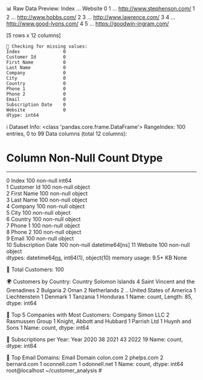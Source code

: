 
📊 Raw Data Preview:
   Index  ...                      Website
0      1  ...   http://www.stephenson.com/
1      2  ...        http://www.hobbs.com/
2      3  ...     http://www.lawrence.com/
3      4  ...   http://www.good-lyons.com/
4      5  ...  https://goodwin-ingram.com/

[5 rows x 12 columns] 
```
🧹 Checking for missing values:
Index                0
Customer Id          0
First Name           0
Last Name            0
Company              0
City                 0
Country              0
Phone 1              0
Phone 2              0
Email                0
Subscription Date    0
Website              0
dtype: int64 
```
ℹ️ Dataset Info:
<class 'pandas.core.frame.DataFrame'>
RangeIndex: 100 entries, 0 to 99
Data columns (total 12 columns):
 #   Column             Non-Null Count  Dtype         
---  ------             --------------  -----         
 0   Index              100 non-null    int64         
 1   Customer Id        100 non-null    object        
 2   First Name         100 non-null    object        
 3   Last Name          100 non-null    object        
 4   Company            100 non-null    object        
 5   City               100 non-null    object        
 6   Country            100 non-null    object        
 7   Phone 1            100 non-null    object        
 8   Phone 2            100 non-null    object        
 9   Email              100 non-null    object        
 10  Subscription Date  100 non-null    datetime64[ns]
 11  Website            100 non-null    object        
dtypes: datetime64[ns](1), int64(1), object(10)
memory usage: 9.5+ KB
None 





👥 Total Customers: 100

🌍 Customers by Country:
Country
Solomon Islands                     4
Saint Vincent and the Grenadines    2
Bulgaria                            2
Oman                                2
Netherlands                         2
                                   ..
United States of America            1
Liechtenstein                       1
Denmark                             1
Tanzania                            1
Honduras                            1
Name: count, Length: 85, dtype: int64 

🏢 Top 5 Companies with Most Customers:
Company
Simon LLC                     2
Rasmussen Group               1
Knight, Abbott and Hubbard    1
Parrish Ltd                   1
Huynh and Sons                1
Name: count, dtype: int64 

📅 Subscriptions per Year:
Year
2020    38
2021    43
2022    19
Name: count, dtype: int64 

📧 Top Email Domains:
Email Domain
colon.com       2
phelps.com      2
bernard.com     1
oconnell.com    1
odonnell.net    1
Name: count, dtype: int64
root@localhost ~/customer_analysis # 

